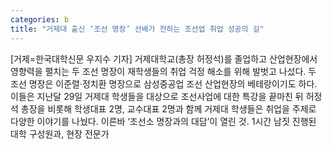 ```yaml
---
categories: b
title: "거제대 출신 ‘조선 명장’ 선배가 전하는 조선업 취업 성공의 길"
---
```

[거제=한국대학신문 우지수 기자] 거제대학교(총장 허정석)를 졸업하고 산업현장에서 영향력을 펼치는 두 조선 명장이 재학생들의 취업 걱정 해소를 위해 발벗고 나섰다. 두 조선 명장은 이준렬·정치환 명장으로 삼성중공업 조선 산업현장의 베테랑이기도 하다. 이들은 지난달 29일 거제대 학생들을 대상으로 조선사업에 대한 특강을 끝마친 뒤 허정석 총장을 비롯해 학생대표 2명, 교수대표 2명과 함께 거제대 학생들은 취업을 주제로 다양한 이야기를 나눴다. 이른바 ‘조선소 명장과의 대담’이 열린 것. 1시간 남짓 진행된 대학 구성원과, 현장 전문가